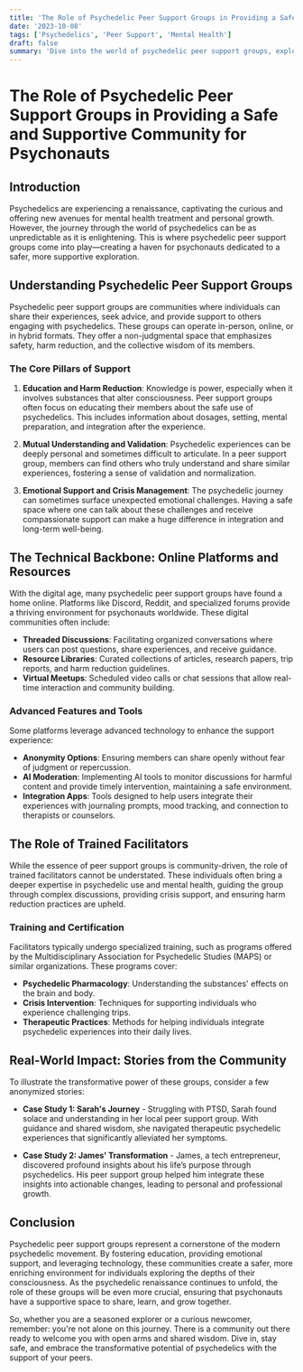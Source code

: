 ```yaml
---
title: 'The Role of Psychedelic Peer Support Groups in Providing a Safe and Supportive Community for Psychonauts'
date: '2023-10-08'
tags: ['Psychedelics', 'Peer Support', 'Mental Health']
draft: false
summary: 'Dive into the world of psychedelic peer support groups, exploring how these communities foster safety, growth, and camaraderie among individuals navigating the profound experiences of psychedelics.'
---
```


# The Role of Psychedelic Peer Support Groups in Providing a Safe and Supportive Community for Psychonauts

## Introduction

Psychedelics are experiencing a renaissance, captivating the curious and offering new avenues for mental health treatment and personal growth. However, the journey through the world of psychedelics can be as unpredictable as it is enlightening. This is where psychedelic peer support groups come into play—creating a haven for psychonauts dedicated to a safer, more supportive exploration.

## Understanding Psychedelic Peer Support Groups

Psychedelic peer support groups are communities where individuals can share their experiences, seek advice, and provide support to others engaging with psychedelics. These groups can operate in-person, online, or in hybrid formats. They offer a non-judgmental space that emphasizes safety, harm reduction, and the collective wisdom of its members.

### The Core Pillars of Support

1. **Education and Harm Reduction**: Knowledge is power, especially when it involves substances that alter consciousness. Peer support groups often focus on educating their members about the safe use of psychedelics. This includes information about dosages, setting, mental preparation, and integration after the experience.

2. **Mutual Understanding and Validation**: Psychedelic experiences can be deeply personal and sometimes difficult to articulate. In a peer support group, members can find others who truly understand and share similar experiences, fostering a sense of validation and normalization.

3. **Emotional Support and Crisis Management**: The psychedelic journey can sometimes surface unexpected emotional challenges. Having a safe space where one can talk about these challenges and receive compassionate support can make a huge difference in integration and long-term well-being.

## The Technical Backbone: Online Platforms and Resources

With the digital age, many psychedelic peer support groups have found a home online. Platforms like Discord, Reddit, and specialized forums provide a thriving environment for psychonauts worldwide. These digital communities often include:

- **Threaded Discussions**: Facilitating organized conversations where users can post questions, share experiences, and receive guidance.
- **Resource Libraries**: Curated collections of articles, research papers, trip reports, and harm reduction guidelines.
- **Virtual Meetups**: Scheduled video calls or chat sessions that allow real-time interaction and community building.

### Advanced Features and Tools

Some platforms leverage advanced technology to enhance the support experience:

- **Anonymity Options**: Ensuring members can share openly without fear of judgment or repercussion.
- **AI Moderation**: Implementing AI tools to monitor discussions for harmful content and provide timely intervention, maintaining a safe environment.
- **Integration Apps**: Tools designed to help users integrate their experiences with journaling prompts, mood tracking, and connection to therapists or counselors.

## The Role of Trained Facilitators

While the essence of peer support groups is community-driven, the role of trained facilitators cannot be understated. These individuals often bring a deeper expertise in psychedelic use and mental health, guiding the group through complex discussions, providing crisis support, and ensuring harm reduction practices are upheld.

### Training and Certification

Facilitators typically undergo specialized training, such as programs offered by the Multidisciplinary Association for Psychedelic Studies (MAPS) or similar organizations. These programs cover:

- **Psychedelic Pharmacology**: Understanding the substances' effects on the brain and body.
- **Crisis Intervention**: Techniques for supporting individuals who experience challenging trips.
- **Therapeutic Practices**: Methods for helping individuals integrate psychedelic experiences into their daily lives.

## Real-World Impact: Stories from the Community

To illustrate the transformative power of these groups, consider a few anonymized stories:

- **Case Study 1: Sarah's Journey** - Struggling with PTSD, Sarah found solace and understanding in her local peer support group. With guidance and shared wisdom, she navigated therapeutic psychedelic experiences that significantly alleviated her symptoms.
  
- **Case Study 2: James' Transformation** - James, a tech entrepreneur, discovered profound insights about his life’s purpose through psychedelics. His peer support group helped him integrate these insights into actionable changes, leading to personal and professional growth.

## Conclusion

Psychedelic peer support groups represent a cornerstone of the modern psychedelic movement. By fostering education, providing emotional support, and leveraging technology, these communities create a safer, more enriching environment for individuals exploring the depths of their consciousness. As the psychedelic renaissance continues to unfold, the role of these groups will be even more crucial, ensuring that psychonauts have a supportive space to share, learn, and grow together.

So, whether you are a seasoned explorer or a curious newcomer, remember: you're not alone on this journey. There is a community out there ready to welcome you with open arms and shared wisdom. Dive in, stay safe, and embrace the transformative potential of psychedelics with the support of your peers.